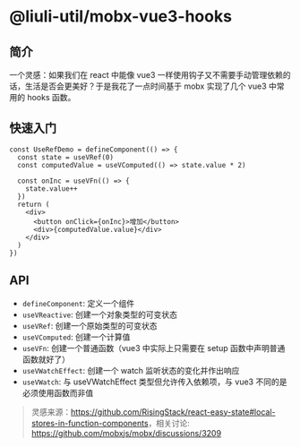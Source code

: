 # @liuli-util/mobx-vue3-hooks

## 简介

一个灵感：如果我们在 react 中能像 vue3 一样使用钩子又不需要手动管理依赖的话，生活是否会更美好？于是我花了一点时间基于 mobx 实现了几个 vue3 中常用的 hooks 函数。

## 快速入门

```tsx
const UseRefDemo = defineComponent(() => {
  const state = useVRef(0)
  const computedValue = useVComputed(() => state.value * 2)

  const onInc = useVFn(() => {
    state.value++
  })
  return (
    <div>
      <button onClick={onInc}>增加</button>
      <div>{computedValue.value}</div>
    </div>
  )
})
```

## API

- `defineComponent`: 定义一个组件
- `useVReactive`: 创建一个对象类型的可变状态
- `useVRef`: 创建一个原始类型的可变状态
- `useVComputed`: 创建一个计算值
- `useVFn`: 创建一个普通函数（vue3 中实际上只需要在 setup 函数中声明普通函数就好了）
- `useVWatchEffect`: 创建一个 watch 监听状态的变化并作出响应
- `useVWatch`: 与 useVWatchEffect 类型但允许传入依赖项，与 vue3 不同的是必须使用函数而非值

> 灵感来源：<https://github.com/RisingStack/react-easy-state#local-stores-in-function-components>，相关讨论: <https://github.com/mobxjs/mobx/discussions/3209>
